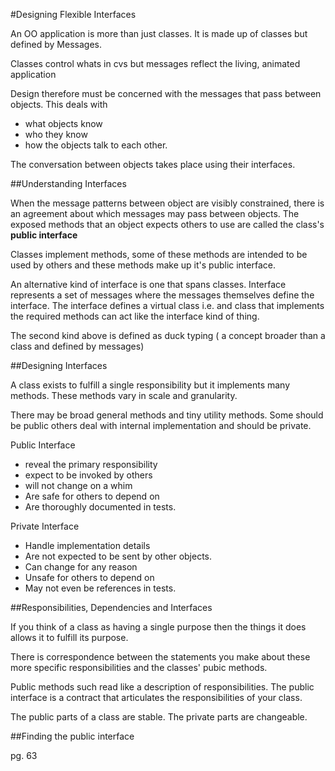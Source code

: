 #Designing Flexible Interfaces

An OO application is more than just classes. It is made up of classes but defined by Messages.

Classes control whats in cvs but messages reflect the living, animated application

Design therefore must be concerned with the messages that pass between objects. This deals with
- what objects know
- who they know
- how the objects talk to each other.

The conversation between objects takes place using their interfaces.

##Understanding Interfaces

When the message patterns between object are visibly constrained, there is an agreement about which 
messages may pass between objects. The exposed methods that an object expects others to use
are called the class's __public interface__

Classes implement methods, some of these methods are intended to be used by others and these methods
make up it's public interface.

An alternative kind of interface is one that spans classes. Interface represents a set of messages where
the messages themselves define the interface. The interface defines a virtual class i.e. and class that 
implements the required methods can act like the interface kind of thing.

The second kind above is defined as duck typing ( a concept broader than a class and defined by messages)

##Designing Interfaces

A class exists to fulfill a single responsibility but it implements many methods. These methods vary in scale and granularity. 

There may be broad general methods and tiny utility methods. Some should be public others deal with internal implementation 
and should be private.

Public Interface
- reveal the primary responsibility
- expect to be invoked by others
- will not change on a whim
- Are safe for others to depend on 
- Are thoroughly documented in tests.

Private Interface
- Handle implementation details
- Are not expected to be sent by other objects.
- Can change for any reason
- Unsafe for others to depend on 
- May not even be references in tests.

##Responsibilities, Dependencies and Interfaces

If you think of a class as having a single purpose then the things it does allows it to fulfill its purpose.

There is correspondence between the statements you make about these more specific responsibilities and the classes' pubic methods.

Public methods such read like a description of responsibilities. The public interface is a contract that articulates the responsibilities of your class.

The public parts of a class are stable. The private parts are changeable. 

##Finding the public interface

pg. 63